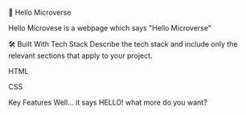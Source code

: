 📗 Hello Microverse

Hello Microvese is a webpage which says "Hello Microverse"

🛠 Built With
Tech Stack
Describe the tech stack and include only the relevant sections that apply to your project.

HTML

CSS

Key Features
Well... it says HELLO! what more do you want?
